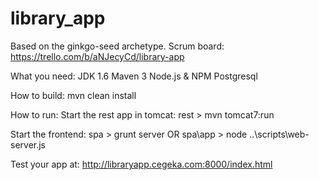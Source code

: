 library_app
===========

Based on the ginkgo-seed archetype.
Scrum board: https://trello.com/b/aNJecyCd/library-app

What you need:
JDK 1.6
Maven 3
Node.js & NPM
Postgresql

How to build:
mvn clean install

How to run:
Start the rest app in tomcat:
rest > mvn tomcat7:run

Start the frontend:
spa > grunt server
OR
spa\app > node ..\scripts\web-server.js

Test your app at:
http://libraryapp.cegeka.com:8000/index.html